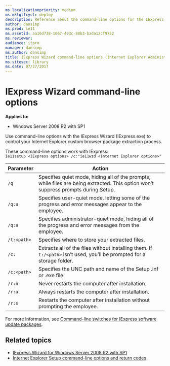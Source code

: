 ```yaml
---
ms.localizationpriority: medium
ms.mktglfcycl: deploy
description: Reference about the command-line options for the IExpress Wizard.
author: dansimp
ms.prod: ie11
ms.assetid: aa16d738-1067-403c-88b3-bada12cf9752
ms.reviewer: 
audience: itpro
manager: dansimp
ms.author: dansimp
title: IExpress Wizard command-line options (Internet Explorer Administration Kit 11 for IT Pros)
ms.sitesec: library
ms.date: 07/27/2017
---
```


# IExpress Wizard command-line options

**Applies to:**
- Windows Server 2008 R2 with SP1

Use command-line options with the IExpress Wizard (IExpress.exe) to control your Internet Explorer custom browser package extraction process. 

These command-line options work with IExpress:<br>
`Ie11setup <IExpress options> /c:"ie11wzd <Internet Explorer options>"`

|Parameter |Action                                                                                      |
|----------|--------------------------------------------------------------------------------------------|
|`/q`   |Specifies quiet mode, hiding all of the prompts, while files are being extracted. This option won’t suppress prompts during Setup. |
|`/q:u` |Specifies user-quiet mode, letting some of the progress and error messages appear to the employee. |
|`/q:a` |Specifies administrator-quiet mode, hiding all of the progress and error messages from the employee. |
|`/t:<path>` |Specifies where to store your extracted files. |
|`/c:` |Extracts all of the files without installing them. If `t:/<path>` isn’t used, you’ll be prompted for a storage folder. |
|`/c:<path>` |Specifies the UNC path and name of the Setup .inf or .exe file. |
|`/r:n` |Never restarts the computer after installation. |
|`/r:a` |Always restarts the computer after installation. |
|`/r:s` |Restarts the computer after installation without prompting the employee. |

For more information, see [Command-line switches for IExpress software update packages](https://go.microsoft.com/fwlink/p/?LinkId=317973).

## Related topics
- [IExpress Wizard for Windows Server 2008 R2 with SP1](iexpress-wizard-for-win-server.md)
- [Internet Explorer Setup command-line options and return codes](ie-setup-command-line-options-and-return-codes.md)


